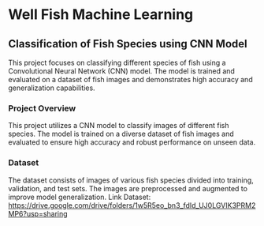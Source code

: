 # Well Fish Machine Learning 

## Classification of Fish Species using CNN Model
This project focuses on classifying different species of fish using a Convolutional Neural Network (CNN) model. The model is trained and evaluated on a dataset of fish images and demonstrates high accuracy and generalization capabilities.

### Project Overview
This project utilizes a CNN model to classify images of different fish species. The model is trained on a diverse dataset of fish images and evaluated to ensure high accuracy and robust performance on unseen data.

### Dataset
The dataset consists of images of various fish species divided into training, validation, and test sets. The images are preprocessed and augmented to improve model generalization.
Link Dataset: https://drive.google.com/drive/folders/1w5R5eo_bn3_fdId_UJ0LGVIK3PRM2MP6?usp=sharing
